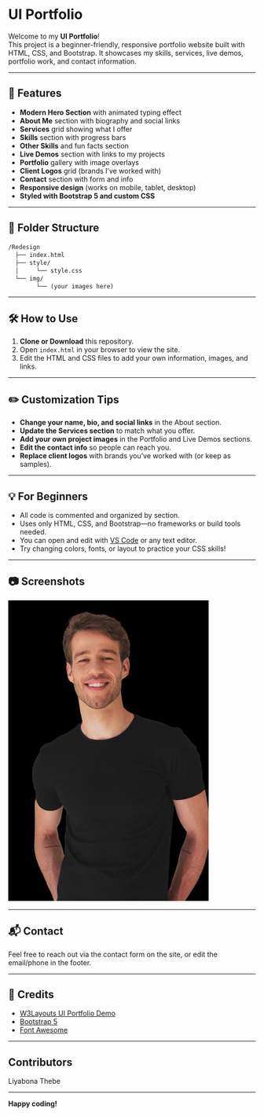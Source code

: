 # UI Portfolio

Welcome to my **UI Portfolio**!  
This project is a beginner-friendly, responsive portfolio website built with HTML, CSS, and Bootstrap. It showcases my skills, services, live demos, portfolio work, and contact information.

---

## 🚀 Features

- **Modern Hero Section** with animated typing effect
- **About Me** section with biography and social links
- **Services** grid showing what I offer
- **Skills** section with progress bars
- **Other Skills** and fun facts section
- **Live Demos** section with links to my projects
- **Portfolio** gallery with image overlays
- **Client Logos** grid (brands I’ve worked with)
- **Contact** section with form and info
- **Responsive design** (works on mobile, tablet, desktop)
- **Styled with Bootstrap 5 and custom CSS**

---

## 📁 Folder Structure

```
/Redesign
  ├── index.html
  ├── style/
  │     └── style.css
  └── img/
        └── (your images here)
```

---

## 🛠️ How to Use

1. **Clone or Download** this repository.
2. Open `index.html` in your browser to view the site.
3. Edit the HTML and CSS files to add your own information, images, and links.

---

## ✏️ Customization Tips

- **Change your name, bio, and social links** in the About section.
- **Update the Services section** to match what you offer.
- **Add your own project images** in the Portfolio and Live Demos sections.
- **Edit the contact info** so people can reach you.
- **Replace client logos** with brands you’ve worked with (or keep as samples).

---

## 💡 For Beginners

- All code is commented and organized by section.
- Uses only HTML, CSS, and Bootstrap—no frameworks or build tools needed.
- You can open and edit with [VS Code](https://code.visualstudio.com/) or any text editor.
- Try changing colors, fonts, or layout to practice your CSS skills!

---

## 📷 Screenshots

![Portfolio Screenshot](img/IMG-20250427-WA0012.jpg)

---

## 📬 Contact

Feel free to reach out via the contact form on the site, or edit the email/phone in the footer.

---

## 📝 Credits

- [W3Layouts UI Portfolio Demo](https://wp.w3layouts.com/ui-portfolio/)
- [Bootstrap 5](https://getbootstrap.com/)
- [Font Awesome](https://fontawesome.com/)

---

## Contributors
Liyabona Thebe

---
**Happy coding!**
